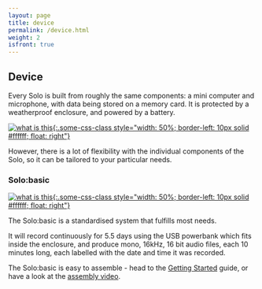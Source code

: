 ```yaml
---
layout: page
title: device
permalink: /device.html
weight: 2
isfront: true
---
```



## Device


Every Solo is built from roughly the same components: a mini computer and
microphone, with data being stored on a memory card. It is protected
by a weatherproof enclosure, and powered by a battery.

[![what is this](/img/solo-boxed.jpg "boxed Solo" ){:.some-css-class style="width: 50%; border-left: 10px solid #ffffff; float: right"}](/img/solo-boxed.jpg)<br>

However, there is a lot of flexibility with the individual components
of the Solo, so it can be tailored to your particular needs.

### Solo:basic

[![what is this](/img/solo-naked-powerbank-8x6.jpg "inside a Solo" ){:.some-css-class style="width: 50%; border-left: 10px solid #ffffff; float: right"}](/img/solo-naked-powerbank-8x6.jpg)

The Solo:basic is a standardised system that fulfills most needs.

It will record continuously for 5.5 days using the USB powerbank which
fits inside the enclosure, and produce mono, 16kHz, 16 bit audio files,
each 10 minutes long, each labelled with the date and time it was recorded.


The Solo:basic is easy to assemble - head to the
[Getting&nbsp;Started](/documentation/getting-started.html) guide, or
have a look at the [assembly video](https://youtu.be/2Fq05JlEKjw?t=122).
